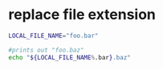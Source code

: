 # replace file extension

```bash
LOCAL_FILE_NAME="foo.bar"

#prints out "foo.baz"
echo "${LOCAL_FILE_NAME%.bar}.baz"
```
